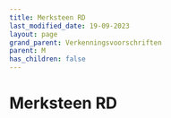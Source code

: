 ```yaml
---
title: Merksteen RD
last_modified_date: 19-09-2023
layout: page
grand_parent: Verkenningsvoorschriften
parent: M
has_children: false
---
```


Merksteen RD
============

